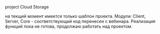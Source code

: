 project Cloud Storage


на текщий момент имеется только шаблон проекта.
Mодули: Client, Server, Core  - соответствующий код перенесен с вебинара.
Реализация функций пока не готова, продолжаю работать над проектом.